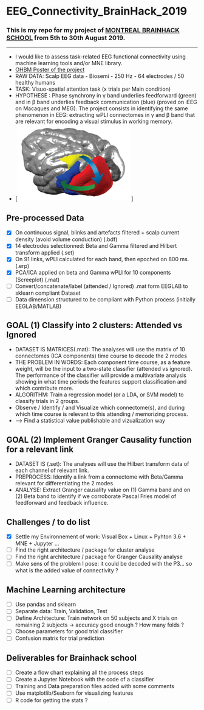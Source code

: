 # EEG_Connectivity_BrainHack_2019
### This is my repo for my project of [MONTREAL BRAINHACK SCHOOL](https://brainhackmtl.github.io/school2019/) from 5th to 30th August 2019.
***
* I would like to assess task-related EEG functional connectivity using machine learning tools and/or MNE library. 
* [OHBM Poster of the project](https://github.com/mtl-brainhack-school-2019/EEG_Connectivity_BrainHack_2019/blob/master/Anne_Monnier_OHBM_Connectomes.pdf "Poster")
* RAW DATA: Scalp EEG data - Biosemi - 250 Hz - 64 electrodes / 50 healthy humans 
* TASK: Visuo-spatial attention task (x trials per Main condition)
* HYPOTHESE : Phase synchrony in γ band underlies feedforward (green) and in β band underlies feedback communication (blue) (proved on iEEG on Macaques and MEG). The project consists in identifying the same phenomenon in EEG: extracting wPLI connectomes in γ and β band that are relevant for encoding a visual stimulus in working memory. 
* [<img src="https://github.com/mtl-brainhack-school-2019/EEG_Connectivity_BrainHack_2019/blob/master/pascal_fries.jpg" width="300" height="200">]

## Pre-processed Data
- [X] On continuous signal, blinks and artefacts filtered + scalp current density (avoid volume conduction) (.bdf)
- [X] 14 electrodes selectionned: Beta and Gamma filtered and Hilbert transform applied (.set)
- [X] On 91 links, wPLI calculated for each band, then epoched on 800 ms. (.erp)
- [X] PCA/ICA applied on beta and Gamma wPLI for 10 components (Screeplot) (.mat)
- [ ] Convert/concatenate/label (attended / Ignored) .mat form EEGLAB to sklearn compliant Dataset
- [ ] Data dimension structured to be compliant with Python process (initially EEGLAB/MATLAB)

## GOAL (1) Classify into 2 clusters: Attended vs Ignored
* DATASET IS MATRICES(.mat): The analyses will use the matrix of 10 connectomes (ICA components) time course to decode the 2 modes
* THE PROBLEM IN WORDS: Each component time course, as a feature weight, will be the input to a two-state classifier (attended vs ignored). The performance of the classifier will provide a multivariate analysis showing in what time periods the features support classification and which contribute more.
* ALGORITHM: Train a regression model (or a LDA, or SVM model) to classify trials in 2 groups. 
* Observe / Identify / and Visualize which connectome(s), and during which time course is relevant to this attending / memorizing process.
* --> Find a statistical value publishable and vizualization way

## GOAL (2) Implement Granger Causality function for a relevant link
* DATASET IS (.set): The analyses will use the Hilbert transform data of each channel of relevant link.
* PREPROCESS: Identify a link from a connectome with Beta/Gamma relevant for differentiating the 2 modes
* ANALYSE: Extract Granger causality value on (1) Gamma band and on (2) Beta band to identify if we corroborate Pascal Fries model of feedforward and feedback influence.

## Challenges / to do list
- [X] Settle my Environnement of work: Visual Box + Linux + Pyhton 3.6 + MNE + Jupyter ...
- [ ] Find the right architecture / package for cluster analyse
- [ ] Find the right architecture / package for Granger Causality analyse
- [ ] Make sens of the problem I pose: it could be decoded with the P3... so what is the added value of connectivity ?

## Machine Learning architecture
- [ ] Use pandas and sklearn
- [ ] Separate data: Train, Validation, Test
- [ ] Define Architecture: Train network on 50 subjects and X trials on remaining 2 subjects -> accuracy good enough ? How many folds ?
- [ ] Choose parameters for good trial classifier
- [ ] Confusion matrix for trial prediction

## Deliverables for Brainhack school
- [ ] Create a flow chart explaining all the process steps
- [ ] Create a Jupyter Notebook with the code of a classifier
- [ ] Training and Data preparation files added with some comments
- [ ] Use matplotlib/Seaborn for visualizing features
- [ ] R code for getting the stats ?
